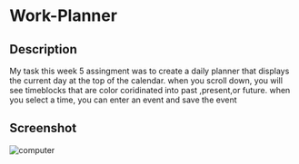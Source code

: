# Work-Planner

## Description

My task this week 5 assingment was to create a daily planner that displays the current day at the top of the calendar.
when you scroll down, you will see timeblocks that are color coridinated into past ,present,or future.
when you select a time, you can enter an event and save the event

## Screenshot

![computer](assets)
